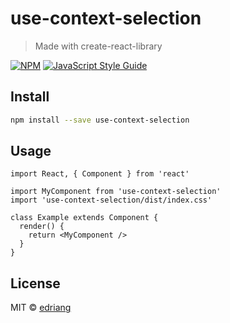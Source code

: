 # use-context-selection

> Made with create-react-library

[![NPM](https://img.shields.io/npm/v/use-context-selection.svg)](https://www.npmjs.com/package/use-context-selection) [![JavaScript Style Guide](https://img.shields.io/badge/code_style-standard-brightgreen.svg)](https://standardjs.com)

## Install

```bash
npm install --save use-context-selection
```

## Usage

```tsx
import React, { Component } from 'react'

import MyComponent from 'use-context-selection'
import 'use-context-selection/dist/index.css'

class Example extends Component {
  render() {
    return <MyComponent />
  }
}
```

## License

MIT © [edriang](https://github.com/edriang)
